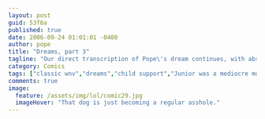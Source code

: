 ```yaml
---
layout: post
guid: 53f6a
published: true
date: 2006-09-24 01:01:01 -0400
author: pope
title: "Dreams, part 3"
tagline: "Our direct transcription of Pope\'s dream continues, with absolutely no analysis whatsoever, we promise. The fact that all of these things popped up in Pope\'s subconscious definitely doesn\'t mean anything. "
category: Comics
tags: ["classic wnv","dreams","child support","Junior was a mediocre movie"]
comments: true 
image:
  feature: /assets/img/lol/comic29.jpg
  imageHover: "That dog is just becoming a regular asshole."
---
```


